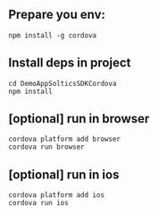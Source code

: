 ## Prepare you env:

`npm install -g cordova`

## Install deps in project

```
cd DemoAppSolticsSDKCordova
npm install
```

## [optional] run in browser

```
cordova platform add browser
cordova run browser
```

## [optional] run in ios
```
cordova platform add ios
cordova run ios
```